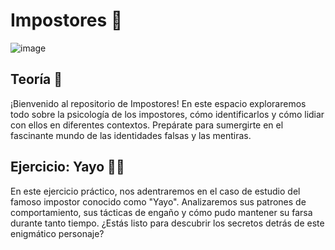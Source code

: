 # Impostores 👥

![image](https://github.com/alejovillores/clase-junit-mocks/assets/56161645/6229aa22-78b0-435f-bca7-8ed2d9d0991f)


## Teoría 🧠
¡Bienvenido al repositorio de Impostores! En este espacio exploraremos todo sobre la psicología de los impostores, cómo identificarlos y cómo lidiar con ellos en diferentes contextos. Prepárate para sumergirte en el fascinante mundo de las identidades falsas y las mentiras.

## Ejercicio: Yayo 🏋️‍♂️
En este ejercicio práctico, nos adentraremos en el caso de estudio del famoso impostor conocido como "Yayo". Analizaremos sus patrones de comportamiento, sus tácticas de engaño y cómo pudo mantener su farsa durante tanto tiempo. ¿Estás listo para descubrir los secretos detrás de este enigmático personaje?

 
 
